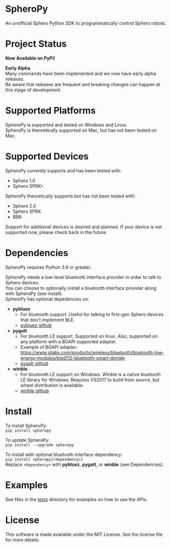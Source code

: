 # SpheroPy
An unofficial Sphero Python SDK to programmatically control Sphero robots.

# Project Status
**Now Available on PyPi!**

**Early Alpha**\
Many commands have been implemented and we now have early alpha releases.\
Be aware that releases are frequent and breaking changes can happen at this stage of development.

# Supported Platforms
SpheroPy is supported and tested on Windows and Linux.\
SpheroPy is theoretically supported on Mac, but has not been tested on Mac.

# Supported Devices
SpheroPy currently supports and has been tested with:
* Sphero 1.0
* Sphero SPRK+

SpheroPy theoretically supports but has not been tested with:
* Sphero 2.0
* Sphero SPRK
* BB8

Support for additional devices is desired and planned. If your device is not supported now, please check back in the future.

# Dependencies
SpheroPy requires Python 3.6 or greater.

SpheroPy needs a low-level bluetooth interface provider in order to talk to Sphero devices.\
You can choose to optionally install a bluetooth interface provider along with SpheroPy (see install).\
SpheroPy has optional depedencies on:
- **pybluez**
    - For bluetooth support. Useful for talking to first-gen Sphero devices that don't implement BLE.
    - [pybluez github](https://github.com/pybluez/pybluez)
- **pygatt**
    - For bluetooth LE support. Supported on linux. Also, supported on any platform with a BGAPI supported adapter.
    - Example of BGAPI adapter: https://www.silabs.com/products/wireless/bluetooth/bluetooth-low-energy-modules/bled112-bluetooth-smart-dongle
    - [pygatt github](https://github.com/peplin/pygatt)
- **winble**
    - For bluetooth LE support on Windows. Winble is a native bluetooth LE library for Windows. Requires VS2017 to build from source, but wheel distribution is available.
    - [winble github](https://github.com/irvinec/SpheroPy/tree/master/winble)

# Install
To install SpheroPy:\
```pip install spheropy```

To update SpheroPy:\
```pip install --upgrade spheropy```

To install with optional bluetooth interface dependency:\
```pip install spheropy[<dependency>]```\
Replace `<dependency>` with **pybluez**, **pygatt**, or **winble** (see Dependencies).

# Examples
See files in the [tests](https://github.com/irvinec/SpheroPy/tree/master/tests) directory for examples on how to use the APIs.

# License
This software is made available under the MIT License.
See the license file for more details.
